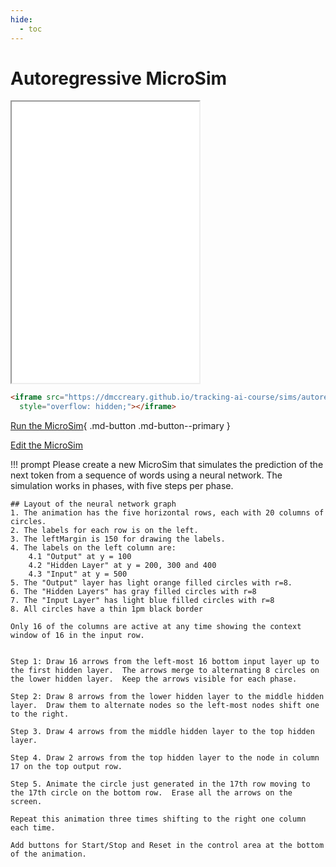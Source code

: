 ```yaml
---
hide:
  - toc
---
```

# Autoregressive MicroSim

<iframe src="./main.html" height="450px" scrolling="no"
  style="overflow: hidden;"></iframe>

```html
<iframe src="https://dmccreary.github.io/tracking-ai-course/sims/autoregressive/main.html"  height="450px" scrolling="no"
  style="overflow: hidden;"></iframe>
```

[Run the MicroSim](./main.html){ .md-button .md-button--primary }

[Edit the MicroSim]()




!!! prompt
    Please create a new MicroSim that simulates the prediction of the next token from a sequence of words using a neural network.  The simulation works in phases, with five steps per phase.

    ## Layout of the neural network graph
    1. The animation has the five horizontal rows, each with 20 columns of circles.
    2. The labels for each row is on the left.
    3. The leftMargin is 150 for drawing the labels.
    4. The labels on the left column are:
        4.1 "Output" at y = 100
        4.2 "Hidden Layer" at y = 200, 300 and 400
        4.3 "Input" at y = 500
    5. The "Output" layer has light orange filled circles with r=8.
    6. The "Hidden Layers" has gray filled circles with r=8
    7. The "Input Layer" has light blue filled circles with r=8
    8. All circles have a thin 1pm black border
    
    Only 16 of the columns are active at any time showing the context window of 16 in the input row.


    Step 1: Draw 16 arrows from the left-most 16 bottom input layer up to the first hidden layer.  The arrows merge to alternating 8 circles on the lower hidden layer.  Keep the arrows visible for each phase.
    
    Step 2: Draw 8 arrows from the lower hidden layer to the middle hidden layer.  Draw them to alternate nodes so the left-most nodes shift one to the right.

    Step 3. Draw 4 arrows from the middle hidden layer to the top hidden layer.  

    Step 4. Draw 2 arrows from the top hidden layer to the node in column 17 on the top output row.

    Step 5. Animate the circle just generated in the 17th row moving to the 17th circle on the bottom row.  Erase all the arrows on the screen.

    Repeat this animation three times shifting to the right one column each time.
    
    Add buttons for Start/Stop and Reset in the control area at the bottom of the animation.